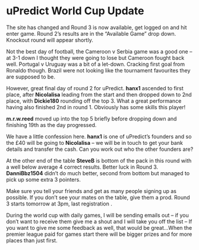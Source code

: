 # uPredict World Cup Update

The site has changed and Round 3 is now available, get logged on and hit enter game. Round 2’s results are in the “Available Game” drop down. Knockout round will appear shortly.

Not the best day of football, the Cameroon v Serbia game was a good one – at 3-1 down I thought they were going to lose but Cameroon fought back well. Portugal v Uruguay was a bit of a let-down. Cracking first goal from Ronaldo though. Brazil were not looking like the tournament favourites they are supposed to be.

However, great final day of round 2 for uPredict. **hanx1** ascended to first place, after **Nicolalisa** leading from the start and then dropped down to 2nd place, with **Dickie180** rounding off the top 3. What a great performance having also finished 2nd in round 1. Obviously has some skills this player!

**m.r.w.reed** moved up into the top 5 briefly before dropping down and finishing 19th as the day progressed.

We have a little confession here. **hanx1** is one of uPredict’s founders and so the £40 will be going to **Nicolalisa** – we will be in touch to get your bank details and transfer the cash. Can you work out who the other founders are?

At the other end of the table **SteveB** is bottom of the pack in this round with a well below average 4 correct results. Better luck in Round 3. **DanniBbz1504** didn’t do much better, second from bottom but managed to pick up some extra 3 pointers.

Make sure you tell your friends and get as many people signing up as possible. If you don’t see your mates on the table, give them a prod. Round 3 starts tomorrow at 3pm, last registration .

During the world cup with daily games, I will be sending emails out – if you don’t want to receive them give me a shout and I will take you off the list – If you want to give me some feedback as well, that would be great…When the premier league paid for games start there will be bigger prizes and for more places than just first.